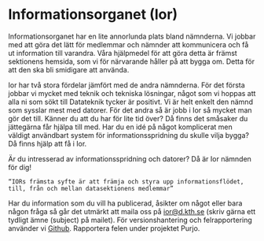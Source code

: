 # Informationsorganet (Ior)

Informationsorganet har en lite annorlunda plats bland nämnderna. Vi jobbar med att göra det lätt för medlemmar och nämnder att kommunicera och få ut information till varandra. Våra hjälpmedel för att göra detta är främst sektionens hemsida, som vi för närvarande håller på att bygga om. Detta för att den ska bli smidigare att använda.

Ior har två stora fördelar jämfört med de andra nämnderna. För det första jobbar vi mycket med teknik och tekniska lösningar, något som vi hoppas att alla ni som sökt till Datateknik tycker är positivt. Vi är helt enkelt den nämnd som sysslar mest med datorer. För det andra så är jobb i Ior så mycket man gör det till. Känner du att du har för lite tid över? Då finns det småsaker du jättegärna får hjälpa till med. Har du en idé på något komplicerat men väldigt användbart system för informationsspridning du skulle vilja bygga? Då finns hjälp att få i Ior.

Är du intresserad av informationsspridning och datorer? Då är Ior nämnden för dig!

    “IORs främsta syfte är att främja och styra upp informationsflödet, till, från och mellan datasektionens medlemmar”

Har du information som du vill ha publicerad, åsikter om något eller bara någon fråga så går det utmärkt att maila oss på ior@d.kth.se (skriv gärna ett tydligt ämne (subject) på mailet). För versionshantering och felrapportering använder vi [Github](https://github.com/datasektionen). Rapportera felen under projektet Purjo.

